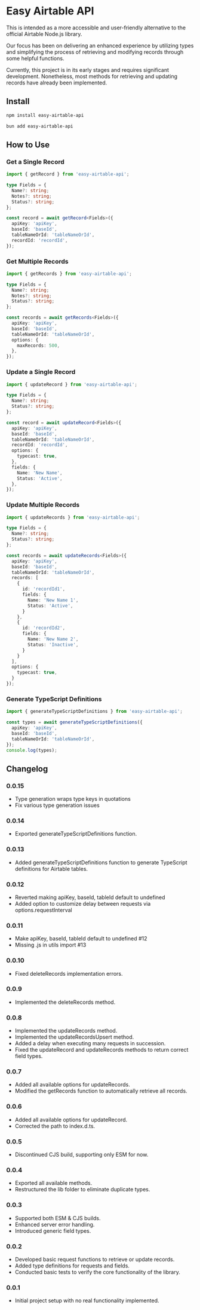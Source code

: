# Easy Airtable API

This is intended as a more accessible and user-friendly alternative to the official Airtable Node.js library.

Our focus has been on delivering an enhanced experience by utilizing types and simplifying the process of retrieving and modifying records through some helpful functions.

Currently, this project is in its early stages and requires significant development. Nonetheless, most methods for retrieving and updating records have already been implemented.

## Install

```bash
npm install easy-airtable-api
```

```bash
bun add easy-airtable-api
```

## How to Use

### Get a Single Record

```ts
import { getRecord } from 'easy-airtable-api';

type Fields = {
  Name?: string;
  Notes?: string;
  Status?: string;
};

const record = await getRecord<Fields>({
  apiKey: 'apiKey',
  baseId: 'baseId',
  tableNameOrId: 'tableNameOrId',
  recordId: 'recordId',
});
```

### Get Multiple Records

```ts
import { getRecords } from 'easy-airtable-api';

type Fields = {
  Name?: string;
  Notes?: string;
  Status?: string;
};

const records = await getRecords<Fields>({
  apiKey: 'apiKey',
  baseId: 'baseId',
  tableNameOrId: 'tableNameOrId',
  options: {
    maxRecords: 500,
  },
});
```

### Update a Single Record

```ts
import { updateRecord } from 'easy-airtable-api';

type Fields = {
  Name?: string;
  Status?: string;
};

const record = await updateRecord<Fields>({
  apiKey: 'apiKey',
  baseId: 'baseId',
  tableNameOrId: 'tableNameOrId',
  recordId: 'recordId',
  options: {
    typecast: true,
  },
  fields: {
    Name: 'New Name',
    Status: 'Active',
  },
});
```

### Update Multiple Records

```ts
import { updateRecords } from 'easy-airtable-api';

type Fields = {
  Name?: string;
  Status?: string;
};

const records = await updateRecords<Fields>({
  apiKey: 'apiKey',
  baseId: 'baseId',
  tableNameOrId: 'tableNameOrId',
  records: [
    {
      id: 'recordId1',
      fields: {
        Name: 'New Name 1',
        Status: 'Active',
      }
    },
    {
      id: 'recordId2',
      fields: {
        Name: 'New Name 2',
        Status: 'Inactive',
      }
    }
  ],
  options: {
    typecast: true,
  }
});
```

### Generate TypeScript Definitions

```ts
import { generateTypeScriptDefinitions } from 'easy-airtable-api';

const types = await generateTypeScriptDefinitions({
  apiKey: 'apiKey',
  baseId: 'baseId',
  tableNameOrId: 'tableNameOrId',
});
console.log(types);
```

## Changelog

### 0.0.15

- Type generation wraps type keys in quotations
- Fix various type generation issues

### 0.0.14

- Exported generateTypeScriptDefinitions function.

### 0.0.13

- Added generateTypeScriptDefinitions function to generate TypeScript definitions for Airtable tables.

### 0.0.12

- Reverted making apiKey, baseId, tableId default to undefined
- Added option to customize delay between requests via options.requestInterval

### 0.0.11

- Make apiKey, baseId, tableId default to undefined #12
- Missing .js in utils import #13

### 0.0.10

- Fixed deleteRecords implementation errors.

### 0.0.9

- Implemented the deleteRecords method.

### 0.0.8

- Implemented the updateRecords method.
- Implemented the updateRecordsUpsert method.
- Added a delay when executing many requests in succession.
- Fixed the updateRecord and updateRecords methods to return correct field types.

### 0.0.7

- Added all available options for updateRecords.
- Modified the getRecords function to automatically retrieve all records.

### 0.0.6

- Added all available options for updateRecord.
- Corrected the path to index.d.ts.

### 0.0.5

- Discontinued CJS build, supporting only ESM for now.

### 0.0.4

- Exported all available methods.
- Restructured the lib folder to eliminate duplicate types.

### 0.0.3

- Supported both ESM & CJS builds.
- Enhanced server error handling.
- Introduced generic field types.

### 0.0.2

- Developed basic request functions to retrieve or update records.
- Added type definitions for requests and fields.
- Conducted basic tests to verify the core functionality of the library.

### 0.0.1

- Initial project setup with no real functionality implemented.
